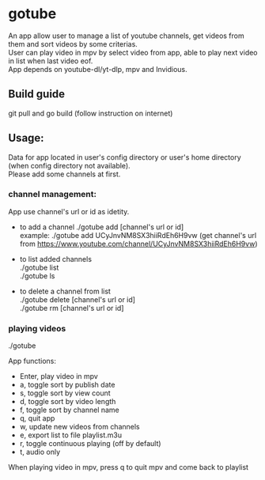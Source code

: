 # gotube
An app allow user to manage a list of youtube channels, get videos from them and sort videos by some criterias.  
User can play video in mpv by select video from app, able to play next video in list when last video eof.  
App depends on youtube-dl/yt-dlp, mpv and Invidious.

## Build guide
git pull and go build (follow instruction on internet)

## Usage:
Data for app located in user's config directory or user's home directory (when config directory not available).  
Please add some channels at first.

### channel management:
App use channel's url or id as idetity.

- to add a channel
./gotube add [channel's url or id]  
example: ./gotube add UCyJnvNM8SX3hiiRdEh6H9vw (get channel's url from https://www.youtube.com/channel/UCyJnvNM8SX3hiiRdEh6H9vw)

- to list added channels  
./gotube list   
./gotube ls 

- to delete a channel from list  
./gotube delete [channel's url or id]  
./gotube rm [channel's url or id]  

### playing videos
./gotube

App functions:  
- Enter, play video in mpv
- a, toggle sort by publish date
- s, toggle sort by view count
- d, toggle sort by video length
- f, toggle sort by channel name
- q, quit app
- w, update new videos from channels
- e, export list to file playlist.m3u
- r, toggle continuous playing (off by default)
- t, audio only  

When playing video in mpv, press q to quit mpv and come back to playlist

